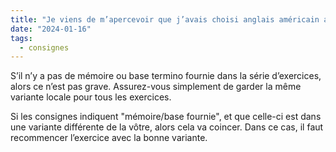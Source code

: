 ```yaml
---
title: "Je viens de m’apercevoir que j’avais choisi anglais américain au lieu de britannique pour le premier exercice. Est-ce que je dois tout refaire ?"
date: "2024-01-16"
tags:
  - consignes
---
```


S’il n’y a pas de mémoire ou base termino fournie dans la série d’exercices, alors ce n’est pas grave. Assurez-vous simplement de garder la même variante locale pour tous les exercices.

Si les consignes indiquent "mémoire/base fournie", et que celle-ci est dans une variante différente de la vôtre, alors cela va coincer. Dans ce cas, il faut recommencer l’exercice avec la bonne variante.

